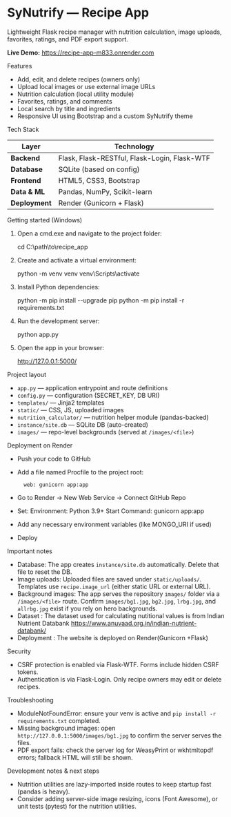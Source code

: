 # SyNutrify — Recipe App

Lightweight Flask recipe manager with nutrition calculation, image uploads, favorites, ratings, and PDF export support.

 **Live Demo:** https://recipe-app-m833.onrender.com

Features
 - Add, edit, and delete recipes (owners only)
 - Upload local images or use external image URLs
 - Nutrition calculation (local utility module)
 - Favorites, ratings, and comments
 - Local search by title and ingredients
 - Responsive UI using Bootstrap and a custom SyNutrify theme

Tech Stack  

| Layer | Technology |
|-------|-------------|
| **Backend** | Flask, Flask-RESTful, Flask-Login, Flask-WTF |
| **Database** | SQLite (based on config) |
| **Frontend** | HTML5, CSS3, Bootstrap |
| **Data & ML** | Pandas, NumPy, Scikit-learn |
| **Deployment** | Render (Gunicorn + Flask) |


Getting started (Windows)

1. Open a cmd.exe and navigate to the project folder:

	cd C:\\path\\to\\recipe_app

2. Create and activate a virtual environment:

	python -m venv venv
	venv\\Scripts\\activate

3. Install Python dependencies:

	python -m pip install --upgrade pip
	python -m pip install -r requirements.txt

4. Run the development server:

	python app.py

5. Open the app in your browser:

	http://127.0.0.1:5000/

Project layout
- `app.py` — application entrypoint and route definitions
- `config.py` — configuration (SECRET_KEY, DB URI)
- `templates/` — Jinja2 templates
- `static/` — CSS, JS, uploaded images
- `nutrition_calculator/` — nutrition helper module (pandas-backed)
- `instance/site.db` — SQLite DB (auto-created)
- `images/` — repo-level backgrounds (served at `/images/<file>`)

Deployment on Render

- Push your code to GitHub
- Add a file named Procfile to the project root:
		
		web: gunicorn app:app

- Go to Render → New Web Service → Connect GitHub Repo
- Set:
	Environment: Python 3.9+
	Start Command: gunicorn app:app
- Add any necessary environment variables (like MONGO_URI if used)
- Deploy

Important notes
- Database: The app creates `instance/site.db` automatically. Delete that file to reset the DB.
- Image uploads: Uploaded files are saved under `static/uploads/`. Templates use `recipe.image_url` (either static URL or external URL).
- Background images: The app serves the repository `images/` folder via a `/images/<file>` route. Confirm `images/bg1.jpg`, `bg2.jpg`, `lrbg.jpg`, and `allrbg.jpg` exist if you rely on hero backgrounds.
- Dataset : The dataset used for calculating nutitional values is from Indian Nutrient Databank https://www.anuvaad.org.in/indian-nutrient-databank/
- Deployment : The website is deployed on Render(Gunicorn +Flask)

Security
- CSRF protection is enabled via Flask-WTF. Forms include hidden CSRF tokens.
- Authentication is via Flask-Login. Only recipe owners may edit or delete recipes.


Troubleshooting
- ModuleNotFoundError: ensure your venv is active and `pip install -r requirements.txt` completed.
- Missing background images: open `http://127.0.0.1:5000/images/bg1.jpg` to confirm the server serves the files.
- PDF export fails: check the server log for WeasyPrint or wkhtmltopdf errors; fallback HTML will still be shown.

Development notes & next steps
- Nutrition utilities are lazy-imported inside routes to keep startup fast (pandas is heavy).
- Consider adding server-side image resizing, icons (Font Awesome), or unit tests (pytest) for the nutrition utilities.
